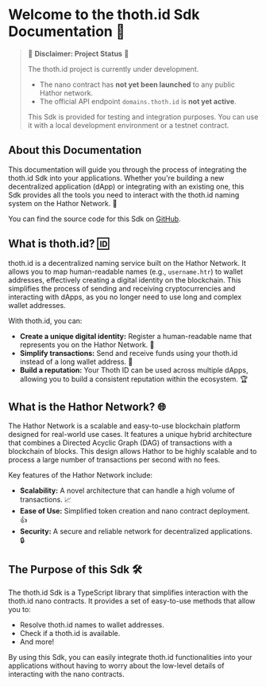 # Welcome to the thoth.id Sdk Documentation 👋

> 🚧 **Disclaimer: Project Status** 🚧
>
> The thoth.id project is currently under development.
> * The nano contract has **not yet been launched** to any public Hathor network.
> * The official API endpoint `domains.thoth.id` is **not yet active**.
>
> This Sdk is provided for testing and integration purposes. You can use it with a local development environment or a testnet contract.

## About this Documentation

This documentation will guide you through the process of integrating the thoth.id Sdk into your applications. Whether you're building a new decentralized application (dApp) or integrating with an existing one, this Sdk provides all the tools you need to interact with the thoth.id naming system on the Hathor Network. 🚀

You can find the source code for this Sdk on [GitHub](https://github.com/jackal-thothid/thoth-id-sdk).

## What is thoth.id? 🆔

thoth.id is a decentralized naming service built on the Hathor Network. It allows you to map human-readable names (e.g., `username.htr`) to wallet addresses, effectively creating a digital identity on the blockchain. This simplifies the process of sending and receiving cryptocurrencies and interacting with dApps, as you no longer need to use long and complex wallet addresses.

With thoth.id, you can:

*   **Create a unique digital identity:** Register a human-readable name that represents you on the Hathor Network. 👤
*   **Simplify transactions:** Send and receive funds using your thoth.id instead of a long wallet address. 💸
*   **Build a reputation:** Your Thoth ID can be used across multiple dApps, allowing you to build a consistent reputation within the ecosystem. 🏆

## What is the Hathor Network? 🌐

The Hathor Network is a scalable and easy-to-use blockchain platform designed for real-world use cases. It features a unique hybrid architecture that combines a Directed Acyclic Graph (DAG) of transactions with a blockchain of blocks. This design allows Hathor to be highly scalable and to process a large number of transactions per second with no fees.

Key features of the Hathor Network include:

*   **Scalability:** A novel architecture that can handle a high volume of transactions. 📈
*   **Ease of Use:** Simplified token creation and nano contract deployment. 👍
*   **Security:** A secure and reliable network for decentralized applications. 🔒

## The Purpose of this Sdk 🛠️

The thoth.id Sdk is a TypeScript library that simplifies interaction with the thoth.id nano contracts. It provides a set of easy-to-use methods that allow you to:

*   Resolve thoth.id names to wallet addresses.
*   Check if a thoth.id is available.
*   And more!

By using this Sdk, you can easily integrate thoth.id functionalities into your applications without having to worry about the low-level details of interacting with the nano contracts.